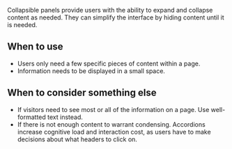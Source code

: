 Collapsible panels provide users with the ability to expand and collapse content as needed. They can simplify the interface by hiding content until it is needed.

## When to use
- Users only need a few specific pieces of content within a page.
- Information needs to be displayed in a small space.

## When to consider something else
- If visitors need to see most or all of the information on a page. Use well-formatted text instead.
- If there is not enough content to warrant condensing. Accordions increase cognitive load and interaction cost, as users have to make decisions about what headers to click on.
